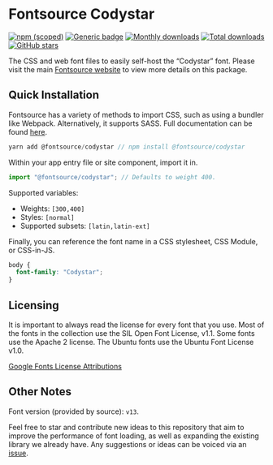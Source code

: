 # Fontsource Codystar

[![npm (scoped)](https://img.shields.io/npm/v/@fontsource/codystar?color=brightgreen)](https://www.npmjs.com/package/@fontsource/codystar) [![Generic badge](https://img.shields.io/badge/fontsource-passing-brightgreen)](https://github.com/fontsource/fontsource) [![Monthly downloads](https://badgen.net/npm/dm/@fontsource/codystar)](https://github.com/fontsource/fontsource) [![Total downloads](https://badgen.net/npm/dt/@fontsource/codystar)](https://github.com/fontsource/fontsource) [![GitHub stars](https://img.shields.io/github/stars/fontsource/fontsource.svg?style=social&label=Star)](https://github.com/fontsource/fontsource/stargazers)

The CSS and web font files to easily self-host the “Codystar” font. Please visit the main [Fontsource website](https://fontsource.org/fonts/codystar) to view more details on this package.

## Quick Installation

Fontsource has a variety of methods to import CSS, such as using a bundler like Webpack. Alternatively, it supports SASS. Full documentation can be found [here](https://fontsource.org/docs/introduction).

```javascript
yarn add @fontsource/codystar // npm install @fontsource/codystar
```

Within your app entry file or site component, import it in.

```javascript
import "@fontsource/codystar"; // Defaults to weight 400.
```

Supported variables:

- Weights: `[300,400]`
- Styles: `[normal]`
- Supported subsets: `[latin,latin-ext]`

Finally, you can reference the font name in a CSS stylesheet, CSS Module, or CSS-in-JS.

```css
body {
  font-family: "Codystar";
}
```

## Licensing

It is important to always read the license for every font that you use.
Most of the fonts in the collection use the SIL Open Font License, v1.1. Some fonts use the Apache 2 license. The Ubuntu fonts use the Ubuntu Font License v1.0.

[Google Fonts License Attributions](https://fonts.google.com/attribution)

## Other Notes

Font version (provided by source): `v13`.

Feel free to star and contribute new ideas to this repository that aim to improve the performance of font loading, as well as expanding the existing library we already have. Any suggestions or ideas can be voiced via an [issue](https://github.com/fontsource/fontsource/issues).
